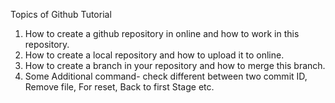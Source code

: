Topics of Github Tutorial 
1. How to create a github repository in online and how to work in this repository.
2. How to create a local repository and how to upload it to online.
3. How to create a branch in your repository and how to merge this branch.
4. Some Additional command- check different between two commit ID, Remove file, For reset, Back to first Stage etc.
